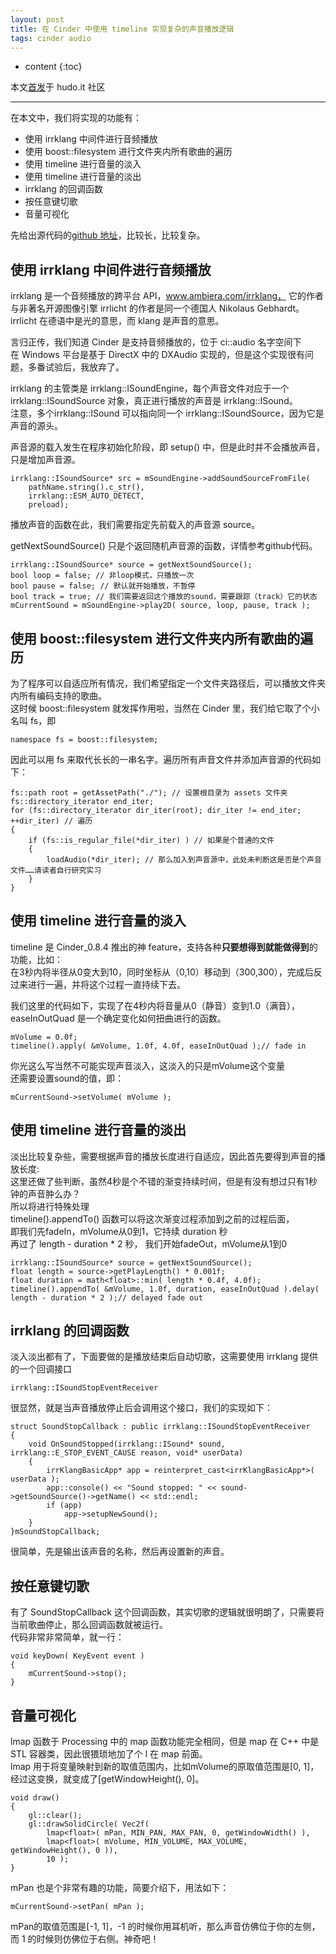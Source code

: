 ```yaml
---
layout: post
title: 在 Cinder 中使用 timeline 实现复杂的声音播放逻辑
tags: cinder audio
---
```


* content
{:toc}

本文[首发](http://www.hudo.it/index.php/topic,495.0.html)于 hudo.it 社区

----------------------

在本文中，我们将实现的功能有：

- 使用 irrklang 中间件进行音频播放
- 使用 boost::filesystem 进行文件夹内所有歌曲的遍历
- 使用 timeline 进行音量的淡入
- 使用 timeline 进行音量的淡出
- irrklang 的回调函数
- 按任意键切歌
- 音量可视化




先给出源代码的[github 地址](https://github.com/vinjn/CreativeCoding/blob/master/_cinder_app/irrKlangBasic/src/irrKlangBasicApp.cpp)，比较长，比较复杂。

使用 irrklang 中间件进行音频播放
---
irrklang 是一个音频播放的跨平台 API，www.ambiera.com/irrklang，
它的作者与非著名开源图像引擎 irrlicht 的作者是同一个德国人 Nikolaus Gebhardt。   
irrlicht 在德语中是光的意思，而 klang 是声音的意思。   

言归正传，我们知道 Cinder 是支持音频播放的，位于 ci::audio 名字空间下   
在 Windows 平台是基于 DirectX 中的 DXAudio 实现的，但是这个实现很有问题，多番试验后，我放弃了。   

irrklang 的主管类是 irrklang::ISoundEngine，每个声音文件对应于一个 irrklang::ISoundSource 对象，真正进行播放的声音是 irrklang::ISound。   
注意，多个irrklang::ISound 可以指向同一个 irrklang::ISoundSource，因为它是声音的源头。

声音源的载入发生在程序初始化阶段，即 setup() 中，但是此时并不会播放声音，只是增加声音源。


	irrklang::ISoundSource* src = mSoundEngine->addSoundSourceFromFile(
	    pathName.string().c_str(), 
	    irrklang::ESM_AUTO_DETECT,
	    preload);


播放声音的函数在此，我们需要指定先前载入的声音源 source。

getNextSoundSource() 只是个返回随机声音源的函数，详情参考github代码。


	irrklang::ISoundSource* source = getNextSoundSource();
	bool loop = false; // 非loop模式，只播放一次
	bool pause = false; // 默认就开始播放，不暂停
	bool track = true; // 我们需要返回这个播放的sound，需要跟踪（track）它的状态
	mCurrentSound = mSoundEngine->play2D( source, loop, pause, track );


使用 boost::filesystem 进行文件夹内所有歌曲的遍历
---
为了程序可以自适应所有情况，我们希望指定一个文件夹路径后，可以播放文件夹内所有编码支持的歌曲。   
这时候 boost::filesystem 就发挥作用啦，当然在 Cinder 里，我们给它取了个小名叫 fs，即   

	namespace fs = boost::filesystem;


因此可以用 fs 来取代长长的一串名字。遍历所有声音文件并添加声音源的代码如下：

	fs::path root = getAssetPath("./"); // 设置根目录为 assets 文件夹   
	fs::directory_iterator end_iter;   
	for (fs::directory_iterator dir_iter(root); dir_iter != end_iter; ++dir_iter) // 遍历
	{   
	    if (fs::is_regular_file(*dir_iter) ) // 如果是个普通的文件
	    {
	        loadAudio(*dir_iter); // 那么加入到声音源中，此处未判断这是否是个声音文件……请读者自行研究实习
	    }
	}


使用 timeline 进行音量的淡入
---
timeline 是 Cinder_0.8.4 推出的神 feature，支持各种**只要想得到就能做得到**的功能，比如：   
在3秒内将半径从0变大到10，同时坐标从（0,10）移动到（300,300），完成后反过来进行一遍，并将这个过程一直持续下去。

我们这里的代码如下，实现了在4秒内将音量从0（静音）变到1.0（满音），easeInOutQuad 是一个确定变化如何扭曲进行的函数。

	mVolume = 0.0f;
	timeline().apply( &mVolume, 1.0f, 4.0f, easeInOutQuad );// fade in

你光这么写当然不可能实现声音淡入，这淡入的只是mVolume这个变量   
还需要设置sound的值，即：  

	mCurrentSound->setVolume( mVolume );
	

使用 timeline 进行音量的淡出
---
淡出比较复杂些，需要根据声音的播放长度进行自适应，因此首先要得到声音的播放长度:   
这里还做了些判断，虽然4秒是个不错的渐变持续时间，但是有没有想过只有1秒钟的声音肿么办？   
所以将进行特殊处理   
timeline().appendTo() 函数可以将这次渐变过程添加到之前的过程后面，   
即我们先fadeIn，mVolume从0到1，它持续 duration 秒   
再过了 length - duration * 2 秒， 我们开始fadeOut，mVolume从1到0   

	irrklang::ISoundSource* source = getNextSoundSource();
	float length = source->getPlayLength() * 0.001f;
	float duration = math<float>::min( length * 0.4f, 4.0f);
	timeline().appendTo( &mVolume, 1.0f, duration, easeInOutQuad ).delay( length - duration * 2 );// delayed fade out


irrklang 的回调函数
---
淡入淡出都有了，下面要做的是播放结束后自动切歌，这需要使用 irrklang 提供的一个回调接口   

	irrklang::ISoundStopEventReceiver
  
很显然，就是当声音播放停止后会调用这个接口，我们的实现如下：
	
	struct SoundStopCallback : public irrklang::ISoundStopEventReceiver
	{
	    void OnSoundStopped(irrklang::ISound* sound, irrklang::E_STOP_EVENT_CAUSE reason, void* userData)
	    {
	        irrKlangBasicApp* app = reinterpret_cast<irrKlangBasicApp*>( userData );
	        app::console() << "Sound stopped: " << sound->getSoundSource()->getName() << std::endl;
	        if (app)
	            app->setupNewSound();
	    }
	}mSoundStopCallback;

很简单，先是输出该声音的名称，然后再设置新的声音。

按任意键切歌
---
有了 SoundStopCallback 这个回调函数，其实切歌的逻辑就很明朗了，只需要将当前歌曲停止，那么回调函数就被运行。   
代码非常非常简单，就一行：  

	void keyDown( KeyEvent event )
	{
	    mCurrentSound->stop();
	}

音量可视化
---
lmap 函数于 Processing 中的 map 函数功能完全相同，但是 map 在 C++ 中是 STL 容器类，因此很猥琐地加了个 l 在 map 前面。  
lmap 用于将变量映射到新的取值范围内，比如mVolume的原取值范围是[0, 1]，经过这变换，就变成了[getWindowHeight(), 0]。  

	void draw()
	{
	    gl::clear();
	    gl::drawSolidCircle( Vec2f( 
	        lmap<float>( mPan, MIN_PAN, MAX_PAN, 0, getWindowWidth() ), 
	        lmap<float>( mVolume, MIN_VOLUME, MAX_VOLUME, getWindowHeight(), 0 )), 
	        10 );
	}

mPan 也是个非常有趣的功能，简要介绍下，用法如下：  

	mCurrentSound->setPan( mPan );

mPan的取值范围是[-1, 1]，-1 的时候你用耳机听，那么声音仿佛位于你的左侧，而 1 的时候则仿佛位于右侧。神奇吧！



